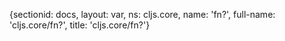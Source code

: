 {sectionid: docs, layout: var, ns: cljs.core, name: 'fn?', full-name: 'cljs.core/fn?',
  title: 'cljs.core/fn?'}

